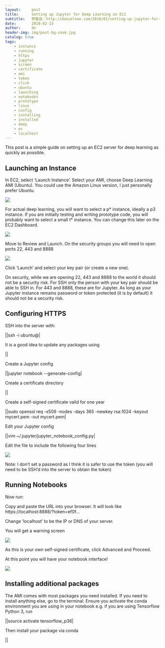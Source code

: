 ```yaml
---
layout:     post
title:      Setting up Jupyter for Deep Learning on EC2
subtitle:   转载自：http://danielnee.com/2018/02/setting-up-jupyter-for-deep-learning-on-ec2/
date:       2018-02-15
author:     dn
header-img: img/post-bg-cook.jpg
catalog: true
tags:
    - instance
    - running
    - https
    - jupyter
    - screen
    - certificate
    - ami
    - token
    - click
    - ubuntu
    - launching
    - notebooks
    - prototype
    - linux
    - config
    - installing
    - installed
    - deep
    - ec
    - localhost
---
```


This post is a simple guide on setting up an EC2 server for deep learning as quickly as possible.

## Launching an Instance

In EC2, select ‘Launch Instance’. Select your AMI, choose Deep Learning AMI (Ubuntu). You could use the Amazon Linux version, I just personally prefer Ubuntu.

[![](http://danielnee.com/wp-content/uploads/2018/02/Screen-Shot-2018-02-15-at-17.40.54.png)
](http://danielnee.com/wp-content/uploads/2018/02/Screen-Shot-2018-02-15-at-17.40.54.png)

For actual deep learning, you will want to select a p* instance, ideally a p3 instance. If you are initially testing and writing prototype code, you will probably want to select a small t* instance. You can change this later on the EC2 Dashboard.

[![](http://danielnee.com/wp-content/uploads/2018/02/Screen-Shot-2018-02-15-at-17.46.34.png)
](http://danielnee.com/wp-content/uploads/2018/02/Screen-Shot-2018-02-15-at-17.46.34.png)

Move to Review and Launch. On the security groups you will need to open ports 22, 443 and 8888

[![](http://danielnee.com/wp-content/uploads/2018/02/Screen-Shot-2018-02-15-at-17.48.24.png)
](http://danielnee.com/wp-content/uploads/2018/02/Screen-Shot-2018-02-15-at-17.48.24.png)

Click ‘Launch’ and select your key pair (or create a new one).

On security, while we are opening 22, 443 and 8888 to the world it should not be a security risk. For SSH only the person with your key pair should be able to SSH in. For 443 and 8888, these are for Jupyter. As long as your Jupyter instance remains password or token protected (it is by default) it should not be a security risk.

## Configuring HTTPS

SSH into the server with:



||ssh -i <your pem> ubuntu@<your host or ip>|

It is a good idea to update any packages using



||

Create a Jupyter config



||jupyter notebook --generate-config|

Create a certificate directory



||

Create a self-signed certificate valid for one year



||sudo openssl req -x509 -nodes -days 365 -newkey rsa:1024 -keyout mycert.pem -out mycert.pem|

Edit your Jupyter config



||vim ~/.jupyter/jupyter_notebook_config.py|

Edit the file to include the following four lines

[![](http://danielnee.com/wp-content/uploads/2018/02/Screen-Shot-2018-02-15-at-18.08.02.png)
](http://danielnee.com/wp-content/uploads/2018/02/Screen-Shot-2018-02-15-at-18.08.02.png)

Note: I don’t set a password as I think it is safer to use the token (you will need to be SSH’d into the server to obtain the token)

## Running Notebooks

Now run:




Copy and paste the URL into your browser. It will look like https://localhost:8888/?token=ef0f…

Change ‘localhost’ to be the IP or DNS of your server.

You will get a warning screen

[![](http://danielnee.com/wp-content/uploads/2018/02/Screen-Shot-2018-02-15-at-18.08.58.png)
](http://danielnee.com/wp-content/uploads/2018/02/Screen-Shot-2018-02-15-at-18.08.58.png)

As this is your own self-signed certificate, click Advanced and Proceed.

At this point you will have your notebook interface!

[![](http://danielnee.com/wp-content/uploads/2018/02/Screen-Shot-2018-02-15-at-18.14.57.png)
](http://danielnee.com/wp-content/uploads/2018/02/Screen-Shot-2018-02-15-at-18.14.57.png)

## Installing additional packages

The AMI comes with most packages you need installed. If you need to install anything else, go to the terminal. Ensure you activate the conda environment you are using in your notebook e.g. if you are using Tensorflow Python 3, run



||source activate tensorflow_p36|

Then install your package via conda



||

 

